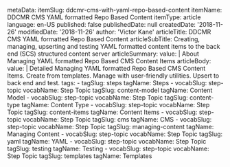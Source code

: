 metaData:
    itemSlug: ddcmr-cms-with-yaml-repo-based-content
    itemName: DDCMR CMS YAML formatted Repo Based Content
    itemType: article
    language: en-US
    published: false
    publishedDate: null
    createdDate: '2018-11-26'
    modifiedDate: '2018-11-26'
author: 'Victor Kane'
articleTitle: DDCMR CMS YAML formatted Repo Based Content
articleSubTitle: Creating, managing, upserting and testing YAML formatted content items to the back end (SCS) structured content server
articleSummary:
    value: |
        About Managing YAML formatted Repo Based CMS Content Items
articleBody:
    value: |
        Detailed Managing YAML formatted Repo Based CMS Content Items. Create from templates. Manage with user-friendly utilities. Upsert to back end and test.
tags:
    - tagSlug: steps
      tagName: Steps
    - vocabSlug: step-topic
      vocabName: Step Topic
      tagSlug: content-model
      tagName: Content Model
    - vocabSlug: step-topic
      vocabName: Step Topic
      tagSlug: content-type
      tagName: Content Type
    - vocabSlug: step-topic
      vocabName: Step Topic
      tagSlug: content-items
      tagName: Content Items
    - vocabSlug: step-topic
      vocabName: Step Topic
      tagSlug: cms
      tagName: CMS
    - vocabSlug: step-topic
      vocabName: Step Topic
      tagSlug: managing-content
      tagName: Managing Content
    - vocabSlug: step-topic
      vocabName: Step Topic
      tagSlug: yaml
      tagName: YAML
    - vocabSlug: step-topic
      vocabName: Step Topic
      tagSlug: testing
      tagName: Testing
    - vocabSlug: step-topic
      vocabName: Step Topic
      tagSlug: templates
      tagName: Templates
